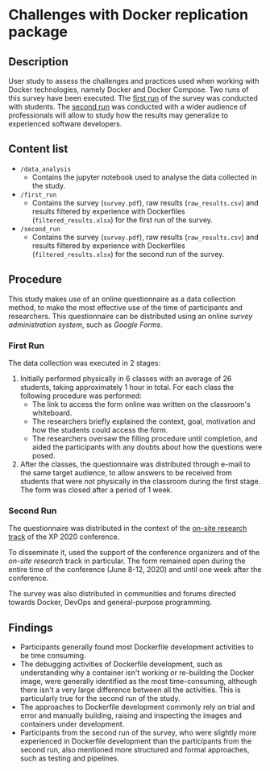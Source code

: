 # Challenges with Docker replication package

## Description

User study to assess the challenges and practices used when working with Docker technologies, namely Docker and Docker Compose. Two runs of this survey have been executed. The [first run](#first-run) of the survey was conducted with students. The [second run](#second-run) was conducted with a wider audience of professionals will allow to study how the results may generalize to experienced software developers.

## Content list

- `/data_analysis`
  - Contains the jupyter notebook used to analyse the data collected in the study.
- `/first_run`
  - Contains the survey (`survey.pdf`), raw results (`raw_results.csv`) and results filtered by experience with Dockerfiles (`filtered_results.xlsx`) for the first run of the survey.
- `/second_run`
  - Contains the survey (`survey.pdf`), raw results (`raw_results.csv`) and results filtered by experience with Dockerfiles (`filtered_results.xlsx`) for the second run of the survey.

## Procedure

This study makes use of an online questionnaire as a data collection method, to make the most effective use of the time of participants and researchers. This questionnaire can be distributed using an online _survey administration system_, such as _Google Forms_. 

### First Run

The data collection was executed in 2 stages:

1. Initially performed physically in 6 classes with an average of 26 students, taking approximately 1 hour in total. For each class the following procedure was performed:
   * The link to access the form online was written on the classroom's whiteboard.
   * The researchers briefly explained the context, goal, motivation and how the students could access the form.
   * The researchers oversaw the filling procedure until completion, and aided the participants with any doubts about how the questions were posed.
2. After the classes, the questionnaire was distributed through e-mail to the same target audience, to allow answers to be received from students that were not physically in the classroom during the first stage. The form was closed after a period of 1 week.

### Second Run

The questionnaire was distributed in the context of the [on-site research track](https://www.agilealliance.org/xp2020/call-for-submissions/call-for-onsite-research/) of the XP 2020 conference. 

To disseminate it, used the support of the conference organizers and of the _on-site research_ track in particular. The form remained open during the entire time of the conference (June 8-12, 2020) and until one week after the conference.

The survey was also distributed in communities and forums directed towards Docker, DevOps and general-purpose programming.

## Findings

- Participants generally found most Dockerfile development activities to be time consuming.
- The debugging activities of Dockerfile development, such as understanding why a container isn't working or re-building the Docker image, were generally identified as the most time-consuming, although there isn't a very large difference between all the activities. This is particularly true for the second run of the study.
- The approaches to Dockerfile development commonly rely on trial and error and manually building, raising and inspecting the images and containers under development.
- Participants from the second run of the survey, who were slightly more experienced in Dockerfile development than the participants from the second run, also mentioned more structured and formal approaches, such as testing and pipelines.
